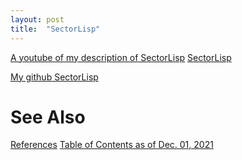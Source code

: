 ```yaml
---
layout: post
title:  "SectorLisp"
---
```


[A youtube of my description of SectorLisp](https://youtu.be/nZWR2ftBoA0)
[SectorLisp](https://justine.lol/sectorlisp2/)

[My github SectorLisp](https://github.com/guitarvydas/ptsectorlisp)

# See Also

[References](https://guitarvydas.github.io/2021/01/14/References.html)
[Table of Contents as of Dec. 01, 2021](https://guitarvydas.github.io/2021/12/10/Table-of-Contents-Dec-01-2021.html)

<script src="https://utteranc.es/client.js" 
        repo="guitarvydas/guitarvydas.github.io" 
        issue-term="pathname" 
        theme="github-light" 
        crossorigin="anonymous" 
        async> 
</script> 

